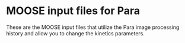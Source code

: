 # MOOSE input files for Para

These are the MOOSE input files that utilize the Para image processing history and allow you to change the kinetics parameters.